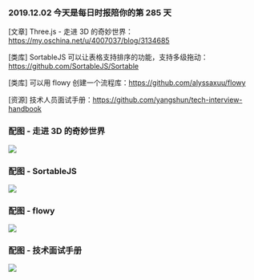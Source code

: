 ### 2019.12.02 今天是每日时报陪你的第 285 天

[文章] Three.js - 走进 3D 的奇妙世界：<https://my.oschina.net/u/4007037/blog/3134685>

[类库] SortableJS 可以让表格支持排序的功能，支持多级拖动：<https://github.com/SortableJS/Sortable>

[类库] 可以用 flowy 创建一个流程库：<https://github.com/alyssaxuu/flowy>

[资源] 技术人员面试手册：<https://github.com/yangshun/tech-interview-handbook>

### 配图 - 走进 3D 的奇妙世界
![](http://college.creditease.cn/resources/upload/image/20191126/1574761711928053548.png)

### 配图 - SortableJS
![](http://qn.40zhe.com/63916081-10E0-46A7-9F9F-7873F15EE36C.png)

### 配图 - flowy
![](https://camo.githubusercontent.com/8b687dd1b39fddb7ba31914081ee195f6866d1e7/68747470733a2f2f6d656469612e67697068792e636f6d2f6d656469612f6476314335364f7977725037436e32306e722f67697068792e676966)

### 配图 - 技术面试手册
![](https://github.com/yangshun/tech-interview-handbook/raw/master/website/static/img/logo.svg?sanitize=true)
